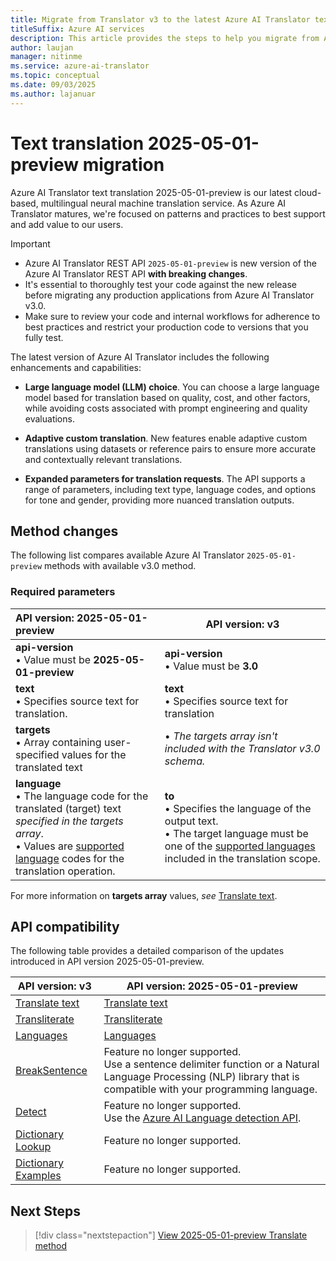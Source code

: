 ```yaml
---
title: Migrate from Translator v3 to the latest Azure AI Translator text translation version.
titleSuffix: Azure AI services
description: This article provides the steps to help you migrate from Azure AI Translator v3 to  2025-05-01-preview text translation API.
author: laujan
manager: nitinme
ms.service: azure-ai-translator
ms.topic: conceptual
ms.date: 09/03/2025
ms.author: lajanuar
---
```


# Text translation 2025-05-01-preview migration

Azure AI Translator text translation 2025-05-01-preview is our latest cloud-based, multilingual neural machine translation service. As Azure AI Translator matures, we're focused on patterns and practices to best support and add value to our users.

>[!IMPORTANT]
> * Azure AI Translator REST API `2025-05-01-preview` is new version of the Azure AI Translator REST API **with breaking changes**.
> * It's essential to thoroughly test your code against the new release before migrating any production applications from Azure AI Translator v3.0.
> * Make sure to review your code and internal workflows for adherence to best practices and restrict your production code to versions that you fully test.


The latest version of Azure AI Translator includes the following enhancements and capabilities:

 * **Large language model (LLM) choice**. You can choose a large language model based for translation based on quality, cost, and other factors, while avoiding costs associated with prompt engineering and quality evaluations.

* **Adaptive custom translation**. New features enable adaptive custom translations using datasets or reference pairs to ensure more accurate and contextually relevant translations.

* **Expanded parameters for translation requests**. The API supports a range of parameters, including text type, language codes, and options for tone and gender, providing more nuanced translation outputs.

## Method changes

The following list compares available Azure AI Translator `2025-05-01-preview` methods with available v3.0 method.

### Required parameters

|API version: 2025-05-01-preview|API version: v3|
|:---|---|
|**api-version**<br>&bullet; Value must be **2025-05-01-preview** |**api-version**<br>&bullet; Value must be **3.0**|
|**text**<br>&bullet; Specifies source text for translation. | **text**<br>&bullet; Specifies source text for translation|
|**targets**<br>&bullet; Array containing user-specified values for the translated text|&bullet; *The targets array isn't included with the Translator v3.0 schema.*|
|**language**<br>&bullet; The language code for the translated (target) text *specified in the targets array*. <br> &bullet; Values are [supported language](../../language-support.md) codes for the translation operation.|**to**<br>&bullet; Specifies the language of the output text.<br>&bullet; The target language must be one of the [supported languages](../../language-support.md#translation) included in the translation scope.|

For more information on **targets array** values, *see* [Translate text](../preview/translate-api.md).

## API compatibility

The following table provides a detailed comparison of the updates introduced in API version 2025-05-01-preview.

|API version: v3|API version: 2025-05-01-preview|
|---|---|
|[Translate text](../reference/v3/translate.md)|[Translate text](../preview/translate-api.md)|
|[Transliterate](../reference/v3/transliterate.md)|[Transliterate](../preview/transliterate-api.md)|
|[Languages](../reference/v3/languages.md)|[Languages](../preview/get-languages.md)|
|[BreakSentence](../reference/v3/break-sentence.md)|Feature no longer supported.<br>Use a sentence delimiter function or a Natural Language Processing (NLP) library that is compatible with your programming language.|
|[Detect](../reference/v3/detect.md)|Feature no longer supported.<br>Use the [Azure AI Language detection API](../../../language-service/language-detection/how-to/call-api.md).|
|[Dictionary Lookup](../reference/v3/dictionary-lookup.md)|Feature no longer supported.|
|[Dictionary Examples](../reference/v3/dictionary-examples.md)|Feature no longer supported.|


## Next Steps

> [!div class="nextstepaction"]
> [View 2025-05-01-preview Translate method](../preview/translate-api.md)
